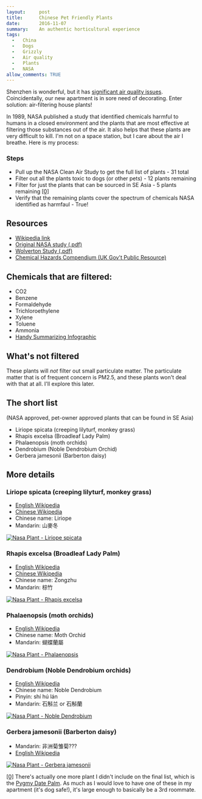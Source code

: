 ```yaml
---
layout:     post
title:      Chinese Pet Friendly Plants
date:       2016-11-07
summary:    An authentic horticultural experience
tags: 
  -   China 
  -   Dogs
  -   Grizzly
  -   Air quality
  -   Plants
  -   NASA
allow_comments: TRUE
---
```


Shenzhen is wonderful, but it has [significant air quality issues](http://aqicn.org/city/shenzhen). Coincidentally, our new apartment is in sore need of decorating. Enter solution: air-filtering house plants! 

In 1989, NASA published a study that identified chemicals harmful to humans in a closed environment and the plants that are most effective at filtering those substances out of the air. It also helps that these plants are very difficult to kill. I'm not on a space station, but I care about the air I breathe. Here is my process:

### Steps

* Pull up the NASA Clean Air Study to get the full list of plants - 31 total
* Filter out all the plants toxic to dogs (or other pets) - 12 plants remaining
* Filter for just the plants that can be sourced in SE Asia - 5 plants remaining <a id="00" href="#01">[0]</a>
* Verify that the remaining plants cover the spectrum of chemicals NASA identified as harmfaul - True!

## Resources 
* [Wikipedia link](https://en.wikipedia.org/wiki/NASA_Clean_Air_Study)
* [Original NASA study (.pdf)](http://ntrs.nasa.gov/archive/nasa/casi.ntrs.nasa.gov/19930073077.pdf)
* [Wolverton Study (.pdf)](http://wolvertonenvironmental.com/MsAcad-93.pdf)
* [Chemical Hazards Compendium (UK Gov't Public Resource)](https://www.gov.uk/government/collections/chemical-hazards-compendium)

##  Chemicals that are filtered:
* CO2
* Benzene
* Formaldehyde
* Trichloroethylene
* Xylene
* Toluene
* Ammonia
* [Handy Summarizing Infographic](https://www.lovethegarden.com/community/fun-facts/nasa-guide-air-filtering-houseplants)

##  What's not filtered
These plants will _not_ filter out small particulate matter. The particulate matter that is of frequent concern is PM2.5, and these plants won't deal with that at all. I'll explore this later. 

## The short list 
(NASA approved, pet-owner approved plants that can be found in SE Asia)

* Liriope spicata (creeping lilyturf, monkey grass)
* Rhapis excelsa (Broadleaf Lady Palm)
* Phalaenopsis (moth orchids)
* Dendrobium (Noble Dendrobium Orchid)
* Gerbera jamesonii (Barberton daisy)

##  More details

### Liriope spicata (creeping lilyturf, monkey grass)
* [English Wikipedia](https://en.wikipedia.org/wiki/Liriope_spicata)
* [Chinese Wikipedia](https://zh.wikipedia.org/wiki/%E5%B1%B1%E9%BA%A5%E5%86%AC)
* Chinese name: Liriope
* Mandarin: 山麥冬

[![Nasa Plant - Liriope spicata](https://upload.wikimedia.org/wikipedia/commons/b/bd/LyriopeSpicata_wb.jpg)](https://upload.wikimedia.org/wikipedia/commons/b/bd/LyriopeSpicata_wb.jpg)

### Rhapis excelsa (Broadleaf Lady Palm)
* [English Wikipedia](https://en.wikipedia.org/wiki/Rhapis_excelsa)
* [Chinese Wikipedia](https://zh.wikipedia.org/wiki/%E6%A3%95%E7%AB%B9)
* Chinese name: Zongzhu
* Mandarin: 棕竹

[![Nasa Plant - Rhapis excelsa](https://upload.wikimedia.org/wikipedia/commons/7/7d/Rhapis_excelsa.jpg)](https://upload.wikimedia.org/wikipedia/commons/7/7d/Rhapis_excelsa.jpg)

### Phalaenopsis (moth orchids)
* [English Wikipedia](https://en.wikipedia.org/wiki/Phalaenopsis)
* Chinese name: Moth Orchid
* Mandarin: 蝴蝶蘭屬

[![Nasa Plant - Phalaenopsis](https://upload.wikimedia.org/wikipedia/commons/0/04/Hudielan.jpg)](https://upload.wikimedia.org/wikipedia/commons/0/04/Hudielan.jpg)

### Dendrobium (Noble Dendrobium orchids)
* [English Wikipedia](https://en.wikipedia.org/wiki/Dendrobium_nobile)
* Chinese name: Noble Dendrobium 
* Pinyin: shí hú lán
* Mandarin: 石斛兰 or 石斛蘭

[![Nasa Plant - Noble Dendrobium](https://upload.wikimedia.org/wikipedia/commons/c/c0/Dendrobium_nobile_-_Larssen.jpg)](https://upload.wikimedia.org/wikipedia/commons/c/c0/Dendrobium_nobile_-_Larssen.jpg)

### Gerbera jamesonii (Barberton daisy)
* Mandarin: 非洲菊雏菊???
* [English Wikipedia](https://en.wikipedia.org/wiki/Gerbera_jamesonii)

[![Nasa Plant - Gerbera jamesonii](https://upload.wikimedia.org/wikipedia/commons/4/48/BarbertonDaisy.jpg)](https://upload.wikimedia.org/wikipedia/commons/4/48/BarbertonDaisy.jpg)


<a id="01" href="#00">[0]</a> There's actually one more plant I didn't include on the final list, which is the [Pygmy Date Palm](https://en.wikipedia.org/wiki/Phoenix_roebelenii). As much as I would love to have one of these in my apartment (it's dog safe!), it's large enough to basically be a 3rd roommate. 
